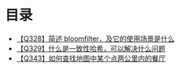 # 目录
+ [【Q328】简述 bloomfilter，及它的使用场景是什么](331.html)
+ [【Q329】什么是一致性哈希，可以解决什么问题](332.html)
+ [【Q343】如何查找地图中某个点两公里内的餐厅](346.html)
